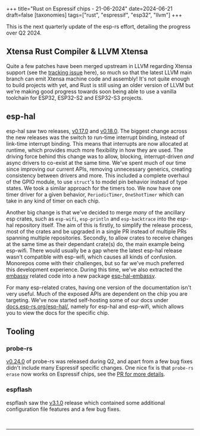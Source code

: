 +++
title="Rust on Espressif chips - 21-06-2024"
date=2024-06-21
draft=false
[taxonomies]
tags=["rust", "espressif", "esp32", "llvm"]
+++

This is the next quarterly update of the esp-rs effort, detailing the progress over Q2 2024.

## Xtensa Rust Compiler & LLVM Xtensa

Quite a few patches have been merged upstream in LLVM regarding Xtensa support (see the [tracking issue](https://github.com/espressif/llvm-project/issues/4) here), so much so that the latest LLVM main branch can emit Xtensa machine code and assembly! It's not quite enough to build projects with yet, and Rust is still using an older version of LLVM but we're making good progress towards soon being able to use a vanilla toolchain for ESP32, ESP32-S2 and ESP32-S3 projects.

## esp-hal

esp-hal saw two releases, [v0.17.0] and [v0.18.0]. The biggest change across the new releases was the switch to run-time interrupt binding, instead of link-time interrupt binding. This means that interrupts are now allocated at runtime, which provides much more flexibility in how they are used. The driving force behind this change was to allow, blocking, interrupt-driven _and_ async drivers to co-exist at the same time. We've spent much of our time since improving our current APIs, removing unnecessary generics, creating consistency between drivers and more. This included a complete overhaul of the GPIO module, to use `struct`'s to model pin behavior instead of type states. We took a similar approach for the timers too. We now have one timer driver for a given behavior, `PeriodicTimer`, `OneShotTimer` which can take in any kind of timer on each chip.

Another big change is that we've decided to merge _many_ of the ancillary esp crates, such as `esp-wifi`, `esp-println` and `esp-backtrace` into the esp-hal repository itself. The aim of this is firstly, to simplify the release process, most of the crates and be upgraded in a single PR instead of multiple PRs spanning multiple repositories. Secondly, to allow crates to receive changes at the same time as their dependant crate(s) do, the main example being esp-wifi. There would usually be a gap where the latest esp-hal release wasn't compatible with esp-wifi, which causes all kinds of confusion. Monorepos come with their challenges, but so far we've much preferred this development experience. During this time, we've also extracted the [embassy](https://github.com/embassy-rs/embassy) related code into a new package [esp-hal-embassy](https://github.com/esp-rs/esp-hal/tree/main/esp-hal-embassy).

For many esp-related crates, having one version of the documentation isn't very useful. Much of the exposed APIs are dependent on the chip you are targeting. We've now started self-hosting some of our docs under [docs.esp-rs.org/esp-hal/](https://docs.esp-rs.org/esp-hal/), namely for esp-hal and esp-wifi, which allows you to view the docs for the specific chip.

[v0.17.0]: https://github.com/esp-rs/esp-hal/releases/tag/v0.17.0
[v0.18.0]: https://github.com/esp-rs/esp-hal/releases/tag/v0.18.0

## Tooling

### probe-rs

[v0.24.0](https://github.com/probe-rs/probe-rs/releases/tag/v0.24.0) of probe-rs was released during Q2, and apart from a few bug fixes didn't include many Espressif specific changes. One nice fix is that `probe-rs erase` now works on Espressif chips, see the [PR for more details](https://github.com/probe-rs/probe-rs/pull/2279).

### espflash

espflash saw the [v3.1.0](https://github.com/esp-rs/espflash/releases/tag/v3.1.0) release which contained some additional configuration file features and a few bug fixes.

<br/>

---

<br/>

